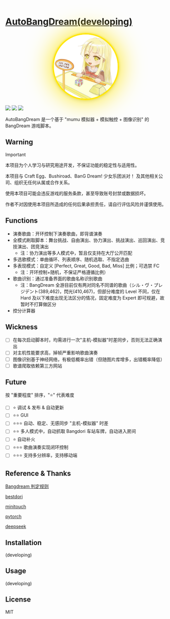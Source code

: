 # [AutoBangDream(developing)](https://github.com/MoYuFang/AutoBangDream)

<style>
  img:hover {
    transform: scale(1.05);
    box-shadow: 
      0 0 15px #ffe600,
      0 0 40px #ffe600,
      0 0 100px #ffe600,
      0 6px 20px rgba(0,0,0,0.25);
  }
</style>
<div align="center">
  <a href="https://github.com/MoYuFang/AutoBangDream">
    <img src="kokoro.png" width="200" height="200" style="
      border-radius: 50%; 
      border: 4px solid #ffe600; 
      box-shadow:
       	0 0 0px #ffe600,    /* 第一层：核心光晕 */
  		0 0 5px #ffe600,    /* 第二层：扩散光晕 */
  		0 0 80px #ffe600,    /* 第三层：外围光晕 */
  		0 4px 12px rgba(0,0,0,0.15);  /* 第四层：原始投影 */
      transition: all 0.3s ease;
    ">
  </a>
</div>

![](https://img.shields.io/badge/version-0.1.0-blue) ![](https://img.shields.io/badge/license-MIT-green) ![](https://img.shields.io/badge/python-3.8%252B-blue)


AutoBangDream 是一个基于 "mumu 模拟器 + 模拟触控 + 图像识别" 的 BangDream 游戏脚本。

## Warning

> [!IMPORTANT]
> 本项目为个人学习与研究用途开发，不保证功能的稳定性与适用性。
>
> 本项目与 Craft Egg、Bushiroad、BanG Dream! 少女乐团派对！ 及其他相关公司、组织无任何从属或合作关系。
>
> 使用本项目可能会违反游戏的服务条款，甚至导致账号封禁或数据损坏。
>
> 作者不对因使用本项目所造成的任何后果承担责任，请自行评估风险并谨慎使用。

## Functions
- 演奏歌曲：开环控制下演奏歌曲，即背谱演奏
- 全模式刷取脚本：舞台挑战、自由演出、协力演出、挑战演出、巡回演出、竞技演出、团竞演出
  - 注：协力演出等多人模式中，暂且仅支持在大厅公开匹配
- 多选歌模式：单曲循环、列表顺序、随机选取、不指定选曲
- 多表现模式：自定义 [Perfect, Great, Good, Bad, Miss] 比例；可选禁 FC
  - 注：开环控制+随机，不保证严格遵循比例）
- 歌曲识别：通过准备界面的歌曲名称识别歌曲
  - 注：BangDream 全游目前仅有两对同名不同谱的歌曲（シル・ヴ・プレジデント(389,462)，閃光(410,467)，但部分难度的 Level 不同，仅在 Hard 及以下难度出现无法区分的情况，固定难度为 Expert 即可规避，故暂时不打算做区分
- 控分计算器

## Wickness
- [ ] 在每次启动脚本时，均需进行一次"主机-模拟器"时差同步，否则无法正确演出
- [ ] 对主机性能要求高，掉帧严重影响歌曲演奏
- [ ] 图像识别基于神经网络，有极低概率出错（但随图片库增多，出错概率降低）
- [ ] 歌谱爬取依赖第三方网站

## Future
按 "重要程度" 排序，"⭐️" 代表难度
- [ ] ⭐️ 调试 & 发布 & 自动更新
- [ ] ⭐️⭐️ GUI
- [ ] ⭐️⭐️⭐️ 自动、稳定、无感同步 "主机-模拟器" 时差
- [ ] ⭐️⭐️ 多人模式中，自动抓取 Bangdori 车站车牌，自动进入房间
- [ ] ⭐️ 自动补火
- [ ] ⭐️⭐️⭐️ 歌曲演奏实现闭环控制
- [ ] ⭐️⭐️⭐️ 支持多分辨率，支持移动端

## Reference & Thanks

[Bangdream 判定规则](https://bbs.nga.cn/read.php?tid=37717081&rand=669)

[bestdori](https://bestdori.com/info/songs/)

[minitouch](https://github.com/openstf/minitouch)

[pytorch](https://github.com/pytorch/pytorch)

[deepseek](https://chat.deepseek.com/)

## Installation

(developing)

## Usage

(developing)

## License

MIT
